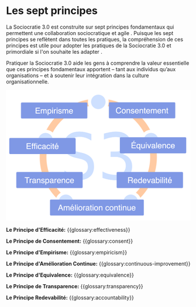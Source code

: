 # Les sept principes

La Sociocratie 3.0 est construite sur sept principes fondamentaux qui permettent une collaboration sociocratique et agile . Puisque les sept principes se reflètent dans toutes les pratiques, la compréhension de ces principes est utile pour adopter les pratiques de la Sociocratie 3.0 et primordiale si l'on souhaite les adapter .

Pratiquer la Sociocratie 3.0 aide les gens à comprendre la valeur essentielle que ces principes fondamentaux apportent – tant aux individus qu’aux organisations – et à soutenir leur intégration dans la culture organisationnelle.

![Les sept principes](img/framework/s3-principles-plain.png)

**Le Principe d'Efficacité:** {{glossary:effectiveness}}

**Le Principe de Consentement:** {{glossary:consent}}

**Le Principe d'Empirisme:** {{glossary:empiricism}}

**Le Principe d'Amélioration Continue:** {{glossary:continuous-improvement}}

**Le Principe d'Equivalence:** {{glossary:equivalence}}

**Le Principe de Transparence:** {{glossary:transparency}}

**Le Principe Redevabilité:** {{glossary:accountability}}